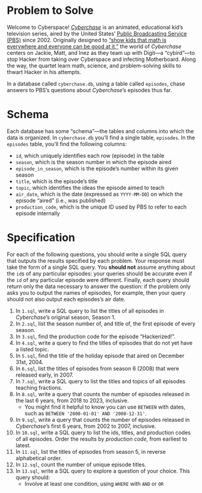 # Problem to Solve

Welcome to Cyberspace! [_Cyberchase_](https://pbskids.org/cyberchase/) is an animated, educational kid’s television series, aired by the United States’ [Public Broadcasting Service (PBS)](https://www.pbs.org/) since 2002. Originally designed to [“show kids that math is everywhere and everyone can be good at it,”](https://www.pbs.org/parents/shows/cyberchase/about) the world of _Cyberchase_ centers on Jackie, Matt, and Inez as they team up with Digit—a “cybird”—to stop Hacker from taking over Cyberspace and infecting Motherboard. Along the way, the quartet learn math, science, and problem-solving skills to thwart Hacker in his attempts.

In a database called `cyberchase.db`, using a table called `episodes`, chase answers to PBS’s questions about _Cyberchase_’s episodes thus far.

# Schema

Each database has some “schema”—the tables and columns into which the data is organized. In `cyberchase.db` you’ll find a single table, `episodes`. In the `episodes` table, you’ll find the following columns:

- `id`, which uniquely identifies each row (episode) in the table
- `season`, which is the season number in which the episode aired
- `episode_in_season`, which is the episode’s number within its given season
- `title`, which is the episode’s title
- `topic`, which identifies the ideas the episode aimed to teach
- `air_date`, which is the date (expressed as `YYYY-MM-DD`) on which the episode “aired” (i.e., was published)
- `production_code`, which is the unique ID used by PBS to refer to each episode internally

# Specification

For each of the following questions, you should write a single SQL query that outputs the results specified by each problem. Your response must take the form of a single SQL query. You **should not** assume anything about the `id`s of any particular episodes: your queries should be accurate even if the `id` of any particular episode were different. Finally, each query should return only the data necessary to answer the question: if the problem only asks you to output the names of episodes, for example, then your query should not also output each episodes’s air date.

1. In `1.sql`, write a SQL query to list the titles of all episodes in _Cyberchase_’s original season, Season 1.
2. In `2.sql`, list the season number of, and title of, the first episode of every season.
3. In `3.sql`, find the production code for the episode “Hackerized!”.
4. In `4.sql`, write a query to find the titles of episodes that do not yet have a listed topic.
5. In `5.sql`, find the title of the holiday episode that aired on December 31st, 2004.
6. In `6.sql`, list the titles of episodes from season 6 (2008) that were released early, in 2007.
7. In `7.sql`, write a SQL query to list the titles and topics of all episodes teaching fractions.
8. In `8.sql`, write a query that counts the number of episodes released in the last 6 years, from 2018 to 2023, inclusive.
    - You might find it helpful to know you can use `BETWEEN` with dates, such as `BETWEEN '2000-01-01' AND '2000-12-31'`.
9. In `9.sql`, write a query that counts the number of episodes released in _Cyberchase_’s first 6 years, from 2002 to 2007, inclusive.
10. In `10.sql`, write a SQL query to list the ids, titles, and production codes of all episodes. Order the results by _production code_, from earliest to latest.
11. In `11.sql`, list the titles of episodes from season 5, in reverse alphabetical order.
12. In `12.sql`, count the number of unique episode titles.
13. In `13.sql`, write a SQL query to explore a question of your choice. This query should:
    - Involve at least one condition, using `WHERE` with `AND` or `OR`
